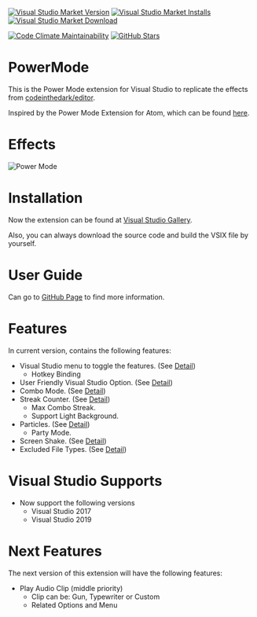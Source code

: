 ﻿[![Visual Studio Market Version](https://img.shields.io/visual-studio-marketplace/v/BigEgg.PowerMode?logo=visual-studio-code&logoColor=68217A&label=Latest%20Version&style=flat-square)](https://marketplace.visualstudio.com/items?itemName=BigEgg.PowerMode)
[![Visual Studio Market Installs](https://img.shields.io/visual-studio-marketplace/i/BigEgg.PowerMode?logo=visual-studio-code&logoColor=68217A&label=Installs&style=flat-square)](https://marketplace.visualstudio.com/items?itemName=BigEgg.PowerMode)
[![Visual Studio Market Download](https://img.shields.io/visual-studio-marketplace/d/BigEgg.PowerMode?logo=visual-studio-code&logoColor=68217A&label=Downloads&style=flat-square)](https://marketplace.visualstudio.com/items?itemName=BigEgg.PowerMode)

[![Code Climate Maintainability](https://img.shields.io/codeclimate/maintainability/BigEggTools/PowerMode?label=Maintainability&logo=code-climate&style=flat-square)](https://codeclimate.com/github/BigEggTools/PowerMode)
[![GitHub Stars](https://img.shields.io/github/stars/BigEggTools/PowerMode?style=social)](https://github.com/BigEggTools/PowerMode)

# PowerMode
This is the Power Mode extension for Visual Studio to replicate the effects from [codeinthedark/editor](https://github.com/codeinthedark/editor).

Inspired by the Power Mode Extension for Atom, which can be found [here](https://atom.io/packages/activate-power-mode).

# Effects
![Power Mode](PowerMode.gif)

# Installation
Now the extension can be found at [Visual Studio Gallery](https://marketplace.visualstudio.com/items?itemName=BigEgg.PowerMode).

Also, you can always download the source code and build the VSIX file by yourself.

# User Guide
Can go to [GitHub Page](https://bigeggtools.github.io/PowerMode/) to find more information.

# Features
In current version, contains the following features:

* Visual Studio menu to toggle the features. (See [Detail](https://bigeggtools.github.io/PowerMode/menu/))
  + Hotkey Binding
* User Friendly Visual Studio Option. (See [Detail](https://bigeggtools.github.io/PowerMode/options/))
* Combo Mode. (See [Detail](https://bigeggtools.github.io/PowerMode/combomode/))
* Streak Counter. (See [Detail](https://bigeggtools.github.io/PowerMode/streakcounter/))
  + Max Combo Streak.
  + Support Light Background.
* Particles. (See [Detail](https://bigeggtools.github.io/PowerMode/particles/))
  + Party Mode.
* Screen Shake. (See [Detail](https://bigeggtools.github.io/PowerMode/screenshake/))
* Excluded File Types. (See [Detail](https://bigeggtools.github.io/PowerMode/options/general/))

# Visual Studio Supports
* Now support the following versions
  + Visual Studio 2017
  + Visual Studio 2019

# Next Features
The next version of this extension will have the following features:

* Play Audio Clip (middle priority)
  + Clip can be: Gun, Typewriter or Custom
  + Related Options and Menu
